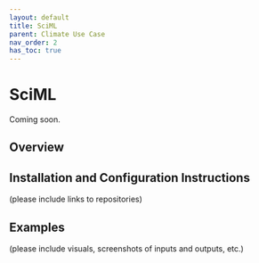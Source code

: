 ```yaml
---
layout: default
title: SciML
parent: Climate Use Case
nav_order: 2
has_toc: true
---
```

# SciML

Coming soon.

## Overview

## Installation and Configuration Instructions
(please include links to repositories)

## Examples
(please include visuals, screenshots of inputs and outputs, etc.)
